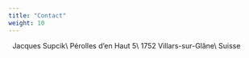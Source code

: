 ```yaml
---
title: "Contact"
weight: 10
---
```

<i class="fa fa-envelope" aria-hidden="true"></i>&nbsp;
Jacques Supcik\\
Pérolles d’en Haut 5\\
1752 Villars-sur-Glâne\\
Suisse
